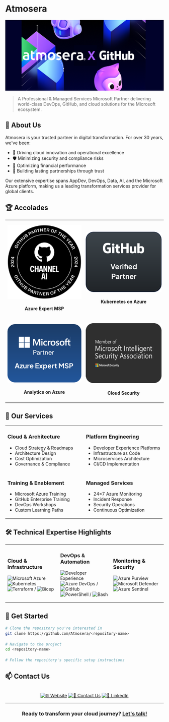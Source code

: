 # Atmosera

<div align="center">

[![Atmosera](../images/github-banner-repo.png)](https://atmosera.com)

</div>

> A Professional & Managed Services Microsoft Partner delivering world-class DevOps, GitHub, and cloud solutions for the Microsoft ecosystem.

## 🌟 About Us

Atmosera is your trusted partner in digital transformation. For over 30 years, we've been:

- 🚀 Driving cloud innovation and operational excellence
- 🛡️ Minimizing security and compliance risks
- 💎 Optimizing financial performance
- 🤝 Building lasting partnerships through trust

Our extensive expertise spans AppDev, DevOps, Data, AI, and the Microsoft Azure platform, making us a leading transformation services provider for global clients.

## 🏆 Accolades

<div align="center">
<table border="0">
<tr style="border: none;">
<td align="center" style="border: none;">

[![Azure Expert MSP](../images/AI_POTY_BAdge.png)](https://atmosera.com)
#### Azure Expert MSP

</td>
<td align="center" style="border: none;">

[![Kubernetes](../images/github-partner-label-1.svg)](https://atmosera.com)
#### Kubernetes on Azure

</tr>
<tr style="border: none;">
<td align="center" style="border: none;">

[![Analytics](../images/microsoft-partner-label.svg)](https://atmosera.com)
#### Analytics on Azure

</td>
<td align="center" style="border: none;">

[![Security](../images/misa-2-300x236.webp)](https://atmosera.com)
#### Cloud Security

</tr>
</table>
</div>

## 💼 Our Services

<table>
<tr>
<td width="50%">

### Cloud & Architecture
- Cloud Strategy & Roadmaps
- Architecture Design
- Cost Optimization
- Governance & Compliance

</td>
<td width="50%">

### Platform Engineering
- Developer Experience Platforms
- Infrastructure as Code
- Microservices Architecture
- CI/CD Implementation

</td>
</tr>
<tr>
<td width="50%">

### Training & Enablement
- Microsoft Azure Training
- GitHub Enterprise Training
- DevOps Workshops
- Custom Learning Paths

</td>
<td width="50%">

### Managed Services
- 24×7 Azure Monitoring
- Incident Response
- Security Operations
- Continuous Optimization

</td>
</tr>
</table>

## 🛠️ Technical Expertise Highlights

<table>
<tr>
<td width="33%">

### Cloud & Infrastructure
![Microsoft Azure](https://img.shields.io/badge/Azure-0089D6?style=for-the-badge&logo=microsoft-azure&logoColor=white)
![Kubernetes](https://img.shields.io/badge/AKS-326CE5?style=for-the-badge&logo=kubernetes&logoColor=white)
![Terraform](https://img.shields.io/badge/Terraform-7B42BC?style=for-the-badge&logo=terraform&logoColor=white) / ![Bicep](https://img.shields.io/badge/Bicep-0089D6?style=for-the-badge&logo=microsoft-azure&logoColor=white)

</td>
<td width="33%">

### DevOps & Automation
![Developer Experience](https://img.shields.io/badge/Developer_Experience-2088FF?style=for-the-badge&logo=Developer_Experience&logoColor=white)
![Azure DevOps](https://img.shields.io/badge/Azure_DevOps-0078D7?style=for-the-badge&logo=azure-devops&logoColor=white) / ![GitHub](https://img.shields.io/badge/GitHub-181717?style=for-the-badge&logo=github&logoColor=white)
![PowerShell](https://img.shields.io/badge/PowerShell-5391FE?style=for-the-badge&logo=powershell&logoColor=white) / ![Bash](https://img.shields.io/badge/Python-4EAA25?style=for-the-badge&logo=gnu-bash&logoColor=white)

</td>
<td width="33%">

### Monitoring & Security
![Azure Purview](https://img.shields.io/badge/Azure_Purview-0078D4?style=for-the-badge&logo=microsoft-azure&logoColor=white)
![Microsoft Defender](https://img.shields.io/badge/Microsoft_Defender-00A4EF?style=for-the-badge&logo=microsoft&logoColor=white)
![Azure Sentinel](https://img.shields.io/badge/Azure_Sentinel-0078D4?style=for-the-badge&logo=microsoft-azure&logoColor=white)

</td>
</tr>
</table>

## 🚀 Get Started

```bash
# Clone the repository you're interested in
git clone https://github.com/Atmosera/<repository-name>

# Navigate to the project
cd <repository-name>

# Follow the repository's specific setup instructions
```

## 📫 Contact Us

<div align="center">
<p align="center" style="display: flex; justify-content: center; gap: 20px;">
  
[![🌐 Website](https://img.shields.io/badge/🌐_Website-0078D4?style=for-the-badge)](https://atmosera.com)
[![💬 Contact Us](https://img.shields.io/badge/💬_Contact_Us-00A4EF?style=for-the-badge)](https://atmosera.com/contact/)
[![👥 LinkedIn](https://img.shields.io/badge/👥_LinkedIn-0A66C2?style=for-the-badge&logo=linkedin&logoColor=white)](https://www.linkedin.com/company/atmosera)

</p>
</div>

---

<div align="center">

### Ready to transform your cloud journey? [Let's talk!](https://atmosera.com/contact/)

</div>

